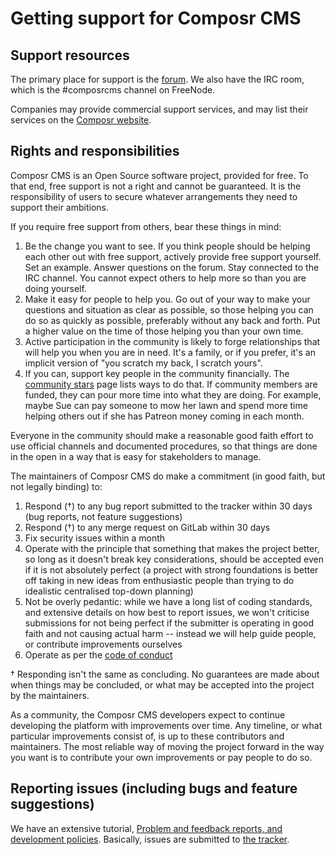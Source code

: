 # Getting support for Composr CMS #

## Support resources ##

The primary place for support is the [forum](https://composr.app/forum).
We also have the IRC room, which is the #composrcms channel on FreeNode.

Companies may provide commercial support services, and may list their services on the [Composr website](https://composr.app/).

## Rights and responsibilities ##

Composr CMS is an Open Source software project, provided for free.
To that end, free support is not a right and cannot be guaranteed. It is the responsibility of users to secure whatever arrangements they need to support their ambitions.

If you require free support from others, bear these things in mind:
1. Be the change you want to see. If you think people should be helping each other out with free support, actively provide free support yourself. Set an example. Answer questions on the forum. Stay connected to the IRC channel. You cannot expect others to help more so than you are doing yourself.
2. Make it easy for people to help you. Go out of your way to make your questions and situation as clear as possible, so those helping you can do so as quickly as possible, preferably without any back and forth. Put a higher value on the time of those helping you than your own time.
3. Active participation in the community is likely to forge relationships that will help you when you are in need. It's a family, or if you prefer, it's an implicit version of "you scratch my back, I scratch yours".
4. If you can, support key people in the community financially. The [community stars](https://composr.app/stars.htm) page lists ways to do that. If community members are funded, they can pour more time into what they are doing. For example, maybe Sue can pay someone to mow her lawn and spend more time helping others out if she has Patreon money coming in each month.

Everyone in the community should make a reasonable good faith effort to use official channels and documented procedures, so that things are done in the open in a way that is easy for stakeholders to manage.

The maintainers of Composr CMS do make a commitment (in good faith, but not legally binding) to:
1. Respond (&dagger;) to any bug report submitted to the tracker within 30 days (bug reports, not feature suggestions)
2. Respond (&dagger;) to any merge request on GitLab within 30 days
3. Fix security issues within a month
4. Operate with the principle that something that makes the project better, so long as it doesn't break key considerations, should be accepted even if it is not absolutely perfect (a project with strong foundations is better off taking in new ideas from enthusiastic people than trying to do idealistic centralised top-down planning)
5. Not be overly pedantic: while we have a long list of coding standards, and extensive details on how best to report issues, we won't criticise submissions for not being perfect if the submitter is operating in good faith and not causing actual harm -- instead we will help guide people, or contribute improvements ourselves
6. Operate as per the [code of conduct](CODE_OF_CONDUCT.md)

&dagger; Responding isn't the same as concluding. No guarantees are made about when things may be concluded, or what may be accepted into the project by the maintainers.

As a community, the Composr CMS developers expect to continue developing the platform with improvements over time. Any timeline, or what particular improvements consist of, is up to these contributors and maintainers.
The most reliable way of moving the project forward in the way you want is to contribute your own improvements or pay people to do so.

## Reporting issues (including bugs and feature suggestions) ##

We have an extensive tutorial, [Problem and feedback reports, and development policies](https://composr.app/docs/tut-software-feedback.htm).
Basically, issues are submitted to [the tracker](https://compo.sr/tracker).
